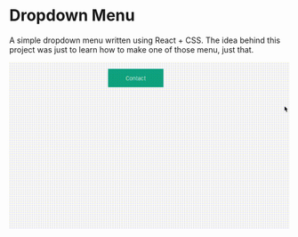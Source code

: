 # Dropdown Menu
A simple dropdown menu written using React + CSS.  The idea behind this project was just to learn how to make one of those menu, just that.

<p align="center">
  <img src="/assets/showcase.gif" position="center"/>
</p>
